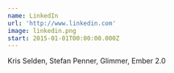 ```yaml
---
name: LinkedIn
url: 'http://www.linkedin.com'
image: linkedin.png
start: 2015-01-01T00:00:00.000Z
---
```

Kris Selden, Stefan Penner, Glimmer, Ember 2.0
